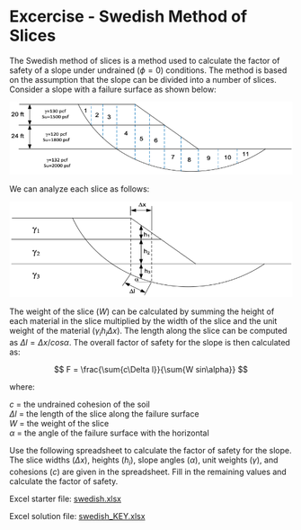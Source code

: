 # Excercise - Swedish Method of Slices

The Swedish method of slices is a method used to calculate the factor of safety of a slope under undrained ($\phi=0$) conditions. The method is based on the assumption that the slope can be divided into a number of slices. Consider a slope with a failure surface as shown below:

![swedish1.png](swedish1.png)

We can analyze each slice as follows:

![swedish2.png](swedish2.png)

The weight of the slice ($W$) can be calculated by summing the height of each material in the slice multiplied by 
the width of the slice and the unit weight of the material ($\gamma_i h_i \Delta x$). 
The length along the slice can be computed as $\Delta l = \Delta x / cos \alpha$. The overall factor of safety for the slope is then 
calculated as:

$$
F = \frac{\sum{c\Delta l}}{\sum{W sin\alpha}}
$$

where:

$c$ = the undrained cohesion of the soil<br>
$\Delta l$ = the length of the slice along the failure surface<br>
$W$ = the weight of the slice<br>
$\alpha$ = the angle of the failure surface with the horizontal

Use the following spreadsheet to calculate the factor of safety for the slope. The slice widths ($\Delta x$), heights ($h_i$), slope angles ($\alpha$), unit weights ($\gamma$), and cohesions ($c$) are given in the spreadsheet. Fill in the remaining values and calculate the factor of safety.

Excel starter file: [swedish.xlsx](swedish.xlsx)

Excel solution file: [swedish_KEY.xlsx](swedish_KEY.xlsx)



